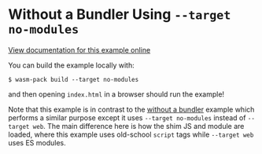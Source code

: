 # Without a Bundler Using `--target no-modules`

[View documentation for this example online][dox]

[dox]: https://rustwasm.github.io/docs/wasm-bindgen/examples/without-a-bundler.html#using-the-older---target-no-modules

You can build the example locally with:

```
$ wasm-pack build --target no-modules
```

and then opening `index.html` in a browser should run the example!

Note that this example is in contrast to the [without a bundler][wab] example
which performs a similar purpose except it uses `--target no-modules` instead of
`--target web`. The main difference here is how the shim JS and module are
loaded, where this example uses old-school `script` tags while `--target web`
uses ES modules.

[wab]: https://github.com/rustwasm/wasm-bindgen/tree/master/examples/without-a-bundler
